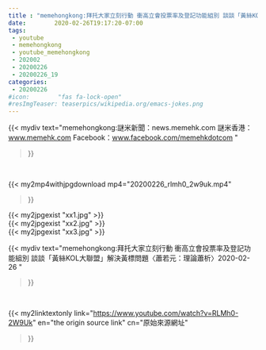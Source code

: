 ```yaml
---
title : "memehongkong:拜托大家立刻行動 衝高立會投票率及登記功能組別 談談「黃絲KOL大聯盟」解決黃標問題〈蕭若元：理論蕭析〉2020-02-26 "
date:        2020-02-26T19:17:20-07:00
tags:
 - youtube
 - memehongkong
 - youtube_memehongkong
 - 202002
 - 20200226
 - 20200226_19
categories:
 - 20200226
#icon:        "fas fa-lock-open"
#resImgTeaser: teaserpics/wikipedia.org/emacs-jokes.png
---
```


{{< mydiv text="memehongkong:謎米新聞：news.memehk.com 謎米香港： www.memehk.com Facebook：www.facebook.com/memehkdotcom "
>}}
<br>


{{< my2mp4withjpgdownload mp4="20200226_rlmh0_2w9uk.mp4"
>}}

{{< my2jpgexist "xx1.jpg" >}}<br>
{{< my2jpgexist "xx2.jpg" >}}<br>
{{< my2jpgexist "xx3.jpg" >}}<br>



{{< mydiv text="memehongkong:拜托大家立刻行動 衝高立會投票率及登記功能組別 談談「黃絲KOL大聯盟」解決黃標問題〈蕭若元：理論蕭析〉2020-02-26 "
>}}
<br>

{{< my2linktextonly link="https://www.youtube.com/watch?v=RLMh0-2W9Uk"
en="the origin source link" cn="原始來源網址"
>}}


<br>

